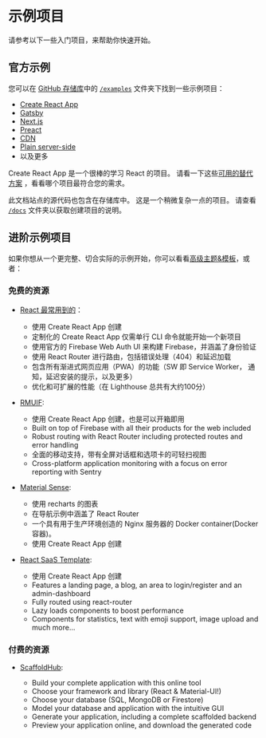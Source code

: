 # 示例项目

<p class="description">请参考以下一些入门项目，来帮助你快速开始。</p>

## 官方示例

您可以在 [GitHub 存储库](https://github.com/mui-org/material-ui)中的 [`/examples`](https://github.com/mui-org/material-ui/tree/master/examples) 文件夹下找到一些示例项目：

- [Create React App](https://github.com/mui-org/material-ui/tree/master/examples/create-react-app)
- [Gatsby](https://github.com/mui-org/material-ui/tree/master/examples/gatsby)
- [Next.js](https://github.com/mui-org/material-ui/tree/master/examples/nextjs)
- [Preact](https://github.com/mui-org/material-ui/tree/master/examples/preact)
- [CDN](https://github.com/mui-org/material-ui/tree/master/examples/cdn)
- [Plain server-side](https://github.com/mui-org/material-ui/tree/master/examples/ssr)
- 以及更多

Create React App 是一个很棒的学习 React 的项目。 请看一下这些[可用的替代方案](https://github.com/facebook/create-react-app/blob/master/README.md#popular-alternatives) ，看看哪个项目最符合您的需求。

此文档站点的源代码也包含在存储库中。 这是一个稍微复杂一点的项目。 请查看 [`/docs`](https://github.com/mui-org/material-ui/tree/master/docs) 文件夹以获取创建项目的说明。

## 进阶示例项目

如果你想从一个更完整、切合实际的示例开始，你可以看看[高级主题&模板](https://material-ui.com/store/?utm_source=docs&utm_medium=referral&utm_campaign=example-projects-store)，或者：

### 免费的资源

- [React 最常用到的](https://github.com/TarikHuber/react-most-wanted)：
    
  - 使用 Create React App 创建
  - 定制化的 Create React App 仅需单行 CLI 命令就能开始一个新项目
  - 使用官方的 Firebase Web Auth UI 来构建 Firebase，并涵盖了身份验证
  - 使用 React Router 进行路由，包括错误处理（404）和延迟加载
  - 包含所有渐进式网页应用（PWA）的功能（SW 即 Service Worker， 通知，延迟安装的提示，以及更多）
  - 优化和可扩展的性能（在 Lighthouse 总共有大约100分）
- [RMUIF](https://github.com/phoqe/rmuif):
    
  - 使用 Create React App 创建，也是可以开箱即用
  - Built on top of Firebase with all their products for the web included
  - Robust routing with React Router including protected routes and error handling
  - 全面的移动支持，带有全屏对话框和选项卡的可轻扫视图
  - Cross-platform application monitoring with a focus on error reporting with Sentry
- [Material Sense](https://github.com/alexanmtz/material-sense):
    
  - 使用 recharts 的图表
  - 在导航示例中涵盖了 React Router
  - 一个具有用于生产环境创造的 Nginx 服务器的 Docker container(Docker 容器)。
  - 使用 Create React App 创建
- [React SaaS Template](https://github.com/dunky11/react-saas-template):
    
  - 使用 Create React App 创建
  - Features a landing page, a blog, an area to login/register and an admin-dashboard
  - Fully routed using react-router
  - Lazy loads components to boost performance
  - Components for statistics, text with emoji support, image upload and much more...

### 付费的资源

- [ScaffoldHub](https://scaffoldhub.io/?partner=1):
    
  - Build your complete application with this online tool
  - Choose your framework and library (React & Material-UI!)
  - Choose your database (SQL, MongoDB or Firestore)
  - Model your database and application with the intuitive GUI
  - Generate your application, including a complete scaffolded backend
  - Preview your application online, and download the generated code